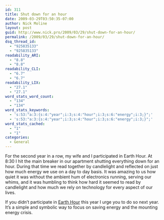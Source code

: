 ```yaml
---
id: 311
title: Shut down for an hour
date: 2009-03-29T03:50:35-07:00
author: Nick Moline
layout: post
guid: http://www.nick.pro/2009/03/29/shut-down-for-an-hour/
permalink: /2009/03/29/shut-down-for-an-hour/
dsq_thread_id:
  - "925835133"
  - "925835133"
readability_ARI:
  - "8.8"
  - "8.8"
readability_CLI:
  - "6.7"
  - "6.7"
readability_LIX:
  - "27.1"
  - "27.1"
word_stats_word_count:
  - "134"
  - "134"
word_stats_keywords:
  - 's:53:"a:3:{s:4:"year";i:3;s:4:"hour";i:3;s:6:"energy";i:3;}";'
  - 's:53:"a:3:{s:4:"year";i:3;s:4:"hour";i:3;s:6:"energy";i:3;}";'
word_stats_cached:
  - "1"
  - "1"
categories:
  - General
---
```

For the second year in a row, my wife and I participated in Earth Hour. At 8:30 I hit the main breaker in our apartment shutting everything down for an hour. During that time we read together by candlelight and reflected on just how much energy we use on a day to day basis. It was amazing to us how quiet it was without the ambient hum of electronics running, serving our whims, and it was humbling to think how hard it seemed to read by candlelight and how much we rely on technology for every aspect of our lives.

If you didn&#8217;t participate in [Earth Hour](http://www.earthhour.org/) this year I urge you to do so next year. It&#8217;s a simple and symbolic way to focus on saving energy and the mounting energy crisis.